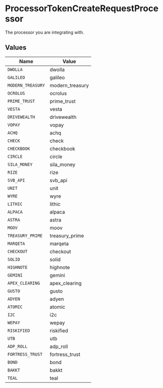 # ProcessorTokenCreateRequestProcessor

The processor you are integrating with.


## Values

| Name              | Value             |
| ----------------- | ----------------- |
| `DWOLLA`          | dwolla            |
| `GALILEO`         | galileo           |
| `MODERN_TREASURY` | modern_treasury   |
| `OCROLUS`         | ocrolus           |
| `PRIME_TRUST`     | prime_trust       |
| `VESTA`           | vesta             |
| `DRIVEWEALTH`     | drivewealth       |
| `VOPAY`           | vopay             |
| `ACHQ`            | achq              |
| `CHECK`           | check             |
| `CHECKBOOK`       | checkbook         |
| `CIRCLE`          | circle            |
| `SILA_MONEY`      | sila_money        |
| `RIZE`            | rize              |
| `SVB_API`         | svb_api           |
| `UNIT`            | unit              |
| `WYRE`            | wyre              |
| `LITHIC`          | lithic            |
| `ALPACA`          | alpaca            |
| `ASTRA`           | astra             |
| `MOOV`            | moov              |
| `TREASURY_PRIME`  | treasury_prime    |
| `MARQETA`         | marqeta           |
| `CHECKOUT`        | checkout          |
| `SOLID`           | solid             |
| `HIGHNOTE`        | highnote          |
| `GEMINI`          | gemini            |
| `APEX_CLEARING`   | apex_clearing     |
| `GUSTO`           | gusto             |
| `ADYEN`           | adyen             |
| `ATOMIC`          | atomic            |
| `I2C`             | i2c               |
| `WEPAY`           | wepay             |
| `RISKIFIED`       | riskified         |
| `UTB`             | utb               |
| `ADP_ROLL`        | adp_roll          |
| `FORTRESS_TRUST`  | fortress_trust    |
| `BOND`            | bond              |
| `BAKKT`           | bakkt             |
| `TEAL`            | teal              |